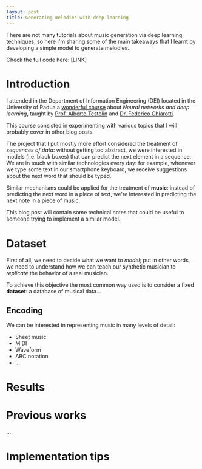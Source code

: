 ```yaml
---
layout: post
title: Generating melodies with deep learning
---
```


There are not many tutorials about music generation via deep learning techniques, so here I'm sharing some of the main takeaways that I learnt by developing a simple model to generate melodies.

Check the full code here: [LINK]

# Introduction

I attended in the Department of Information Engineering (DEI) located in the University of Padua a [wonderful course](https://didattica.unipd.it/off/2019/LM/IN/IN2371/005PD/INP9086459/N0) about *Neural networks and deep learning*, taught by [Prof. Alberto Testolin](https://didattica.unipd.it/off/2019/LM/IN/IN2371/005PD/INP9086459/N0) and [Dr. Federico Chiarotti](https://www.dei.unipd.it/persona/EB99502C0B5BC54A2F2AFF873027AD4E).

This course consisted in experimenting with various topics that I will probably cover in other blog posts.

The project that I put mostly more effort considered the treatment of *sequences of data*: without getting too abstract, we were interested in models (i.e. black boxes) that can predict the next element in a sequence. We are in touch with similar technologies every day: for example, whenever we type some text in our smartphone keyboard, we receive suggestions about the next word that should be typed.

Similar mechanisms could be applied for the treatment of **music**: instead of predicting the next word in a piece of text, we're interested in predicting the next note in a piece of music.

This blog post will contain some technical notes that could be useful to someone trying to implement a similar model.



#  Dataset

First of all, we need to decide what we want to *model*; put in other words, we need to understand how we can teach our synthetic musician to *replicate* the behavior of a real musician.

To achieve this objective the most common way used is to consider a fixed **dataset**: a database of musical data...

## Encoding

We can be interested in representing music in many levels of detail:

* Sheet music
* MIDI
* Waveform
* ABC notation
* ...

# Results



# Previous works

...

# Implementation tips

